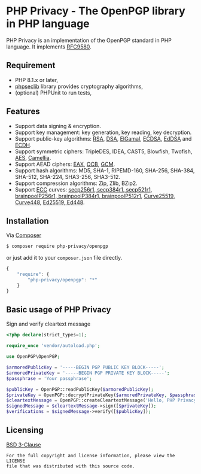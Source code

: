 PHP Privacy - The OpenPGP library in PHP language
=================================================
PHP Privacy is an implementation of the OpenPGP standard in PHP language.
It implements [RFC9580](https://www.rfc-editor.org/rfc/rfc9580).

## Requirement
* PHP 8.1.x or later,
* [phpseclib](https://github.com/phpseclib/phpseclib) library provides cryptography algorithms,
* (optional) PHPUnit to run tests,

## Features
* Support data signing & encryption.
* Support key management: key generation, key reading, key decryption.
* Support public-key algorithms: [RSA](https://en.wikipedia.org/wiki/RSA_(cryptosystem)),
  [DSA](https://en.wikipedia.org/wiki/Digital_Signature_Algorithm),
  [ElGamal](https://en.wikipedia.org/wiki/ElGamal_encryption),
  [ECDSA](https://en.wikipedia.org/wiki/Elliptic_Curve_Digital_Signature_Algorithm),
  [EdDSA](https://en.wikipedia.org/wiki/EdDSA)
  and [ECDH](https://en.wikipedia.org/wiki/Elliptic-curve_Diffie%E2%80%93Hellman).
* Support symmetric ciphers: TripleDES, IDEA, CAST5, Blowfish, Twofish,
  [AES](https://en.wikipedia.org/wiki/Advanced_Encryption_Standard),
  [Camellia](https://en.wikipedia.org/wiki/Camellia_(cipher)).
* Support AEAD ciphers: [EAX](https://www.cs.ucdavis.edu/~rogaway/papers/eax.pdf), [OCB](https://tools.ietf.org/html/rfc7253), [GCM](https://nvlpubs.nist.gov/nistpubs/Legacy/SP/nistspecialpublication800-38d.pdf).
* Support hash algorithms: MD5, SHA-1, RIPEMD-160, SHA-256, SHA-384, SHA-512, SHA-224, SHA3-256, SHA3-512.
* Support compression algorithms: Zip, Zlib, BZip2.
* Support [ECC](https://en.wikipedia.org/wiki/Elliptic-curve_cryptography) curves:
  [secp256r1, secp384r1, secp521r1](https://www.rfc-editor.org/rfc/rfc6090),
  [brainpoolP256r1, brainpoolP384r1, brainpoolP512r1](https://www.rfc-editor.org/rfc/rfc5639),
  [Curve25519, Curve448](https://www.rfc-editor.org/rfc/rfc7748), [Ed25519, Ed448](https://www.rfc-editor.org/rfc/rfc8032).

## Installation
Via [Composer](https://getcomposer.org)
```bash
$ composer require php-privacy/openpgp
```
or just add it to your `composer.json` file directly.
```javascript
{
    "require": {
        "php-privacy/openpgp": "*"
    }
}
```

## Basic usage of PHP Privacy
Sign and verify cleartext message
```php
<?php declare(strict_types=1);

require_once 'vendor/autoload.php';

use OpenPGP\OpenPGP;

$armoredPublicKey = '-----BEGIN PGP PUBLIC KEY BLOCK-----';
$armoredPrivateKey = '-----BEGIN PGP PRIVATE KEY BLOCK-----';
$passphrase = 'Your passphrase';

$publicKey = OpenPGP::readPublicKey($armoredPublicKey);
$privateKey = OpenPGP::decryptPrivateKey($armoredPrivateKey, $passphrase);
$cleartextMessage = OpenPGP::createCleartextMessage('Hello, PHP Privacy!');
$signedMessage = $cleartextMessage->sign([$privateKey]);
$verifications = $signedMessage->verify([$publicKey]);
```

## Licensing
[BSD 3-Clause](LICENSE)

    For the full copyright and license information, please view the LICENSE
    file that was distributed with this source code.
